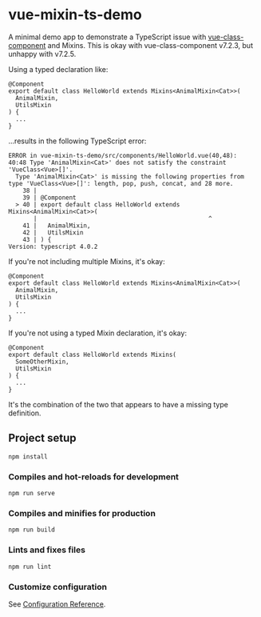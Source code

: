 # vue-mixin-ts-demo

A minimal demo app to demonstrate a TypeScript issue with [vue-class-component](https://github.com/vuejs/vue-class-component) and Mixins. This is okay with vue-class-component v7.2.3, but unhappy with v7.2.5.

Using a typed declaration like:

```
@Component
export default class HelloWorld extends Mixins<AnimalMixin<Cat>>(
  AnimalMixin,
  UtilsMixin
) {
  ...
}
```

...results in the following TypeScript error:

```
ERROR in vue-mixin-ts-demo/src/components/HelloWorld.vue(40,48):
40:48 Type 'AnimalMixin<Cat>' does not satisfy the constraint 'VueClass<Vue>[]'.
  Type 'AnimalMixin<Cat>' is missing the following properties from type 'VueClass<Vue>[]': length, pop, push, concat, and 28 more.
    38 |
    39 | @Component
  > 40 | export default class HelloWorld extends Mixins<AnimalMixin<Cat>>(
       |                                                ^
    41 |   AnimalMixin,
    42 |   UtilsMixin
    43 | ) {
Version: typescript 4.0.2
```

If you're not including multiple Mixins, it's okay:

```
@Component
export default class HelloWorld extends Mixins<AnimalMixin<Cat>>(
  AnimalMixin,
  UtilsMixin
) {
  ...
}
```

If you're not using a typed Mixin declaration, it's okay:

```
@Component
export default class HelloWorld extends Mixins(
  SomeOtherMixin,
  UtilsMixin
) {
  ...
}
```

It's the combination of the two that appears to have a missing type definition.

## Project setup

```
npm install
```

### Compiles and hot-reloads for development

```
npm run serve
```

### Compiles and minifies for production

```
npm run build
```

### Lints and fixes files

```
npm run lint
```

### Customize configuration

See [Configuration Reference](https://cli.vuejs.org/config/).
